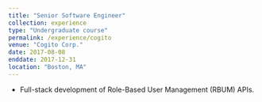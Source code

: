 ```yaml
---
title: "Senior Software Engineer"
collection: experience
type: "Undergraduate course"
permalink: /experience/cogito
venue: "Cogito Corp."
date: 2017-08-08
enddate: 2017-12-31
location: "Boston, MA"
---
```

<ul>
<li>Full-stack development of Role-Based User Management (RBUM) APIs.</li>
</ul>
<!-- Heading 1 -->
<!-- ====== -->

<!-- Heading 2 -->
<!-- ====== -->

<!-- Heading 3 -->
<!-- ====== -->
